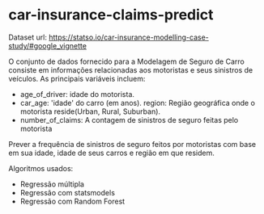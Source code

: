 # car-insurance-claims-predict

Dataset url: https://statso.io/car-insurance-modelling-case-study/#google_vignette

O conjunto de dados fornecido para a Modelagem de Seguro de Carro consiste em informações relacionadas aos motoristas e seus sinistros de veículos. As principais variáveis incluem:

* age_of_driver: idade do motorista.
* car_age: 'idade' do carro (em anos).
region: Região geográfica onde o motorista reside(Urban, Rural, Suburban).
* number_of_claims: A contagem de sinistros de seguro feitas pelo motorista

Prever a frequência de sinistros de seguro feitos por motoristas com base em sua idade, idade de seus carros e região em que residem.

Algoritmos usados:
* Regressão múltipla
* Regressão com statsmodels
* Regressão com Random Forest